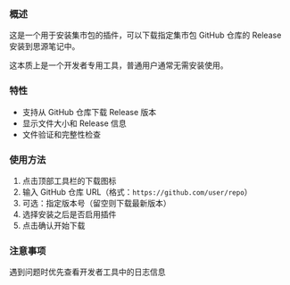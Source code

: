 ### 概述

这是一个用于安装集市包的插件，可以下载指定集市包 GitHub 仓库的 Release 安装到思源笔记中。

这本质上是一个开发者专用工具，普通用户通常无需安装使用。

### 特性

- 支持从 GitHub 仓库下载 Release 版本
- 显示文件大小和 Release 信息
- 文件验证和完整性检查

### 使用方法

1. 点击顶部工具栏的下载图标
2. 输入 GitHub 仓库 URL（格式：`https://github.com/user/repo`）
3. 可选：指定版本号（留空则下载最新版本）
4. 选择安装之后是否启用插件
5. 点击确认开始下载

### 注意事项

遇到问题时优先查看开发者工具中的日志信息
